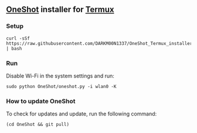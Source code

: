 ## [OneShot](https://github.com/drygdryg/OneShot) installer for [Termux](https://termux.com/)
### Setup
```
curl -sSf https://raw.githubusercontent.com/DARKM00N1337/OneShot_Termux_installer/master/installer.sh | bash
```
### Run
Disable Wi-Fi in the system settings and run:
```
sudo python OneShot/oneshot.py -i wlan0 -K
```
### How to update OneShot
To check for updates and update, run the following command:
```
(cd OneShot && git pull)
```
